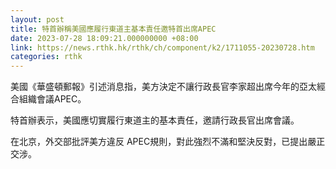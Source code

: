 ```yaml
---
layout: post
title: 特首辦稱美國應履行東道主基本責任邀特首出席APEC
date: 2023-07-28 18:09:21.000000000 +08:00
link: https://news.rthk.hk/rthk/ch/component/k2/1711055-20230728.htm
categories: rthk
---
```


美國《華盛頓郵報》引述消息指，美方決定不讓行政長官李家超出席今年的亞太經合組織會議APEC。 

特首辦表示，美國應切實履行東道主的基本責任，邀請行政長官出席會議。

在北京，外交部批評美方違反 APEC規則，對此強烈不滿和堅決反對，已提出嚴正交涉。
